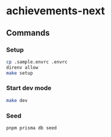 # achievements-next

## Commands

### Setup

```sh
cp .sample.envrc .envrc
direnv allow
make setup
```

### Start dev mode

```sh
make dev
```

### Seed

```sh
pnpm prisma db seed
```
